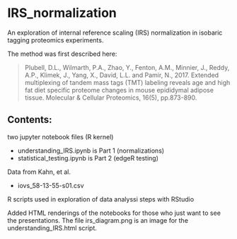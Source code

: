 # IRS_normalization
An exploration of internal reference scaling (IRS) normalization in isobaric tagging proteomics experiments.

The method was first described here:
> Plubell, D.L., Wilmarth, P.A., Zhao, Y., Fenton, A.M., Minnier, J., Reddy, A.P., Klimek, J., Yang, X., David, L.L. and Pamir, N., 2017. Extended multiplexing of tandem mass tags (TMT) labeling reveals age and high fat diet specific proteome changes in mouse epididymal adipose tissue. Molecular & Cellular Proteomics, 16(5), pp.873-890. 

## Contents:
two jupyter notebook files (R kernel)
* understanding_IRS.ipynb is Part 1 (normalizations)
* statistical_testing.ipynb is Part 2 (edgeR testing)

Data from Kahn, et al.
* iovs_58-13-55-s01.csv

R scripts used in exploration of data analyssi steps with RStudio

Added HTML renderings of the notebooks for those who just want to see the presentations. The file irs_diagram.png is an image for the understanding_IRS.html script.
